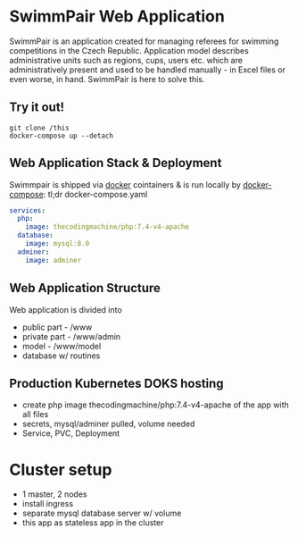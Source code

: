 # SwimmPair Web Application
SwimmPair is an application created for managing referees for swimming competitions in the Czech Republic. Application model describes administrative units such as regions, cups, users etc. which are administratively present and used to be handled manually - in Excel files or even worse, in hand. SwimmPair is here to solve this.
## Try it out!
```shell script
git clone /this
docker-compose up --detach 
```
## Web Application Stack & Deployment
Swimmpair is shipped via [docker](https://www.docker.com) cointainers & is run locally by [docker-compose](https://docs.docker.com/compose): tl;dr docker-compose.yaml
```yaml
services:
  php:
    image: thecodingmachine/php:7.4-v4-apache
  database:
    image: mysql:8.0
  adminer:
    image: adminer
```

## Web Application Structure
Web application is divided into
* public part - /www
* private part - /www/admin
* model - /www/model
* database w/ routines

## Production Kubernetes DOKS hosting
- create php image thecodingmachine/php:7.4-v4-apache of the app with all files 
- secrets, mysql/adminer pulled, volume needed
- Service, PVC, Deployment

# Cluster setup
- 1 master, 2 nodes
- install ingress
- separate mysql database server w/ volume
- this app as stateless app in the cluster